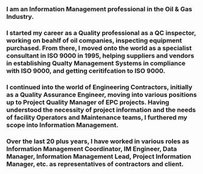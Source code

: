 

<!--
**paulhk88/paulhk88** is a ✨ _special_ ✨ repository because its `README.md` (this file) appears on your GitHub profile.

Here are some ideas to get you started:

- 🔭 I’m currently working on ...
- 🌱 I’m currently learning ...
- 👯 I’m looking to collaborate on ...
- 🤔 I’m looking for help with ...
- 💬 Ask me about ...
- 📫 How to reach me: ...
- 😄 Pronouns: ...
- ⚡ Fun fact: ...
-->
### I am an Information Management professional in the Oil & Gas Industry. 
### I started my career as a Quality professional as a QC inspector, working on beahlf of oil companies, inspecting equipment purchased. From there, I moved onto the world as a specialist consultant in ISO 9000 in 1995, helping suppliers and vendors in establishing Qualty Management Systems in compliance with ISO 9000, and getting ceritifcation to ISO 9000.
### I continued into the world of Engineering Contractors, initially as a Quality Assurance Engineer, moving into various positions up to Project Quality Manager of EPC projects. Having understood the necessity of project information and the needs of facility Operators and Maintenance teams, I furthered my scope into Information Management.
### Over the last 20 plus years, I have worked in various roles as Information Management Coordinator, IM Engineer, Data Manager, Information Management Lead, Project Information Manager, etc. as representatives of contractors and client.
